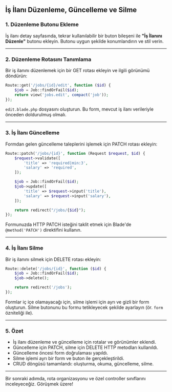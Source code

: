 ## İş İlanı Düzenleme, Güncelleme ve Silme

### 1. Düzenleme Butonu Ekleme

İş ilanı detay sayfasında, tekrar kullanılabilir bir buton bileşeni ile **"İş İlanını Düzenle"** butonu ekleyin. Butonu uygun şekilde konumlandırın ve stil verin.

---

### 2. Düzenleme Rotasını Tanımlama

Bir iş ilanını düzenlemek için bir GET rotası ekleyin ve ilgili görünümü döndürün:

```php
Route::get('/jobs/{id}/edit', function ($id) {
    $job = Job::findOrFail($id);
    return view('jobs.edit', compact('job'));
});
```

`edit.blade.php` dosyasını oluşturun. Bu form, mevcut iş ilanı verileriyle önceden doldurulmuş olmalı.

---

### 3. İş İlanı Güncelleme

Formdan gelen güncelleme taleplerini işlemek için PATCH rotası ekleyin:

```php
Route::patch('/jobs/{id}', function (Request $request, $id) {
    $request->validate([
        'title' => 'required|min:3',
        'salary' => 'required',
    ]);

    $job = Job::findOrFail($id);
    $job->update([
        'title' => $request->input('title'),
        'salary' => $request->input('salary'),
    ]);

    return redirect("/jobs/{$id}");
});
```

Formunuzda HTTP PATCH isteğini taklit etmek için Blade'de `@method('PATCH')` direktifini kullanın.

---

### 4. İş İlanı Silme

Bir iş ilanını silmek için DELETE rotası ekleyin:

```php
Route::delete('/jobs/{id}', function ($id) {
    $job = Job::findOrFail($id);
    $job->delete();

    return redirect('/jobs');
});
```

Formlar iç içe olamayacağı için, silme işlemi için ayrı ve gizli bir form oluşturun. Silme butonunu bu formu tetikleyecek şekilde ayarlayın (ör. `form` özniteliği ile).

---

### 5. Özet

- İş ilanı düzenleme ve güncelleme için rotalar ve görünümler eklendi.
- Güncelleme için PATCH, silme için DELETE HTTP metodları kullanıldı.
- Güncelleme öncesi form doğrulaması yapıldı.
- Silme işlemi ayrı bir form ve buton ile gerçekleştirildi.
- CRUD döngüsü tamamlandı: oluşturma, okuma, güncelleme, silme.

---

Bir sonraki adımda, rota organizasyonu ve özel controller sınıflarını inceleyeceğiz. Görüşmek üzere!
